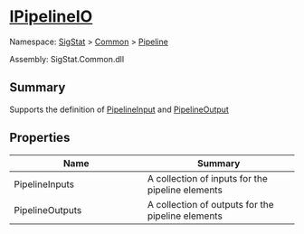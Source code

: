 # [IPipelineIO](./IPipelineIO.md)

Namespace: [SigStat]() > [Common](./../README.md) > [Pipeline](./README.md)

Assembly: SigStat.Common.dll

## Summary
Supports the definition of [PipelineInput](https://github.com/hargitomi97/sigstat/blob/master/docs/md/SigStat/Common/Pipeline/PipelineInput.md) and [PipelineOutput](https://github.com/hargitomi97/sigstat/blob/master/docs/md/SigStat/Common/Pipeline/PipelineOutput.md)

## Properties

| Name<div><a href="#"><img width=375></a></div> | Summary<div><a href="#"><img width=525></a></div> | 
| --- | --- | 
| PipelineInputs | A collection of inputs for the pipeline elements | 
| PipelineOutputs | A collection of outputs for the pipeline elements | 


